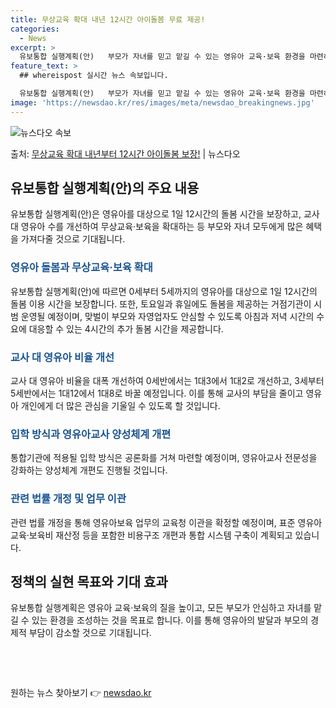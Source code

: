 ```yaml
---
title: 무상교육 확대 내년 12시간 아이돌봄 무료 제공!
categories:
  - News
excerpt: >
  유보통합 실행계획(안)   부모가 자녀를 믿고 맡길 수 있는 영유아 교육·보육 환경을 마련하고 국가 책임 아…
feature_text: >
  ## whereispost 실시간 뉴스 속보입니다.

  유보통합 실행계획(안)   부모가 자녀를 믿고 맡길 수 있는 영유아 교육·보육 환경을 마련하고 국가 책임 아…
image: 'https://newsdao.kr/res/images/meta/newsdao_breakingnews.jpg'
---
```


![뉴스다오 속보](https://newsdao.kr/res/images/meta/newsdao_breakingnews.jpg)

<p>출처: <a href="https://newsdao.kr/4482" rel="dofollow">무상교육 확대 내년부터 12시간 아이돌봄 보장!</a> | 뉴스다오</p>

<h2 data-ke-size="size26">유보통합 실행계획(안)의 주요 내용</h2>
<p data-ke-size="size16">유보통합 실행계획(안)은 영유아를 대상으로 1일 12시간의 돌봄 시간을 보장하고, 교사 대 영유아 수를 개선하여 무상교육·보육을 확대하는 등 부모와 자녀 모두에게 많은 혜택을 가져다줄 것으로 기대됩니다.</p>

<h3><b><span style="color: #1a5490;">영유아 돌봄과 무상교육·보육 확대</span></b></h3>
<p data-ke-size="size16">유보통합 실행계획(안)에 따르면 0세부터 5세까지의 영유아를 대상으로 1일 12시간의 돌봄 이용 시간을 보장합니다. 또한, 토요일과 휴일에도 돌봄을 제공하는 거점기관이 시범 운영될 예정이며, 맞벌이 부모와 자영업자도 안심할 수 있도록 아침과 저녁 시간의 수요에 대응할 수 있는 4시간의 추가 돌봄 시간을 제공합니다.</p>

<h3><b><span style="color: #1a5490;">교사 대 영유아 비율 개선</span></b></h3>
<p data-ke-size="size16">교사 대 영유아 비율을 대폭 개선하여 0세반에서는 1대3에서 1대2로 개선하고, 3세부터 5세반에서는 1대12에서 1대8로 바꿀 예정입니다. 이를 통해 교사의 부담을 줄이고 영유아 개인에게 더 많은 관심을 기울일 수 있도록 할 것입니다.</p>

<h3><b><span style="color: #1a5490;">입학 방식과 영유아교사 양성체계 개편</span></b></h3>
<p data-ke-size="size16">통합기관에 적용될 입학 방식은 공론화를 거쳐 마련할 예정이며, 영유아교사 전문성을 강화하는 양성체계 개편도 진행될 것입니다.</p>

<h3><b><span style="color: #1a5490;">관련 법률 개정 및 업무 이관</span></b></h3>
<p data-ke-size="size16">관련 법률 개정을 통해 영유아보육 업무의 교육청 이관을 확정할 예정이며, 표준 영유아 교육·보육비 재산정 등을 포함한 비용구조 개편과 통합 시스템 구축이 계획되고 있습니다.</p>

<h2 data-ke-size="size26">정책의 실현 목표와 기대 효과</h2>
<p data-ke-size="size16">유보통합 실행계획은 영유아 교육·보육의 질을 높이고, 모든 부모가 안심하고 자녀를 맡길 수 있는 환경을 조성하는 것을 목표로 합니다. 이를 통해 영유아의 발달과 부모의 경제적 부담이 감소할 것으로 기대됩니다.</p>
<p data-ke-size="size16">&nbsp;</p>
<p data-ke-size="size16">&nbsp;</p> 

원하는 뉴스 찾아보기 👉 <a href="https://newsdao.kr" rel="dofollow">newsdao.kr</a>


